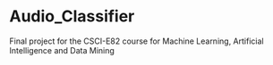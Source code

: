 # Audio_Classifier
Final project for the CSCI-E82 course for Machine Learning, Artificial Intelligence and Data Mining
